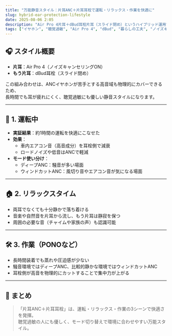 ```yaml
---
title: "万能静音スタイル：片耳ANC＋片耳耳栓で運転・リラックス・作業を快適に"
slug: hybrid-ear-protection-lifestyle
date: 2025-08-06 2:05
description: "Air Pro 4片耳＋dBud耳栓片耳（スライド閉め）というハイブリッド運用で、運転・リラックス・作業を快適に過ごせる方法を紹介します。聴覚過敏にも優しいスタイルです。"
tags: ["イヤホン", "聴覚過敏", "Air Pro 4", "dBud", "暮らしの工夫", "ノイズキャンセリング"]
---
```


## 🎧 スタイル概要
- **片耳**：Air Pro 4（ノイズキャンセリングON）
- **もう片耳**：dBud耳栓（スライド閉め）

この組み合わせは、ANCイヤホンが苦手とする高音域も物理的にカバーできるため、  
長時間でも耳が疲れにくく、聴覚過敏にも優しい静音スタイルになります。

---

## 🚗 1. 運転中
- **実証結果**：約1時間の運転を快適にこなせた
- **効果**：
  - 車内エアコン音（高音成分）を耳栓側で減衰
  - ロードノイズや低音はANCで軽減
- **モード使い分け**：
  - ディープANC：騒音が多い場面
  - ウィンドカットANC：風切り音やエアコン音が気になる場面

---

## 🏠 2. リラックスタイム
- 両耳でなくても十分静かで落ち着ける
- 音楽や自然音を片耳から流し、もう片耳は静寂を保つ
- 周囲の必要な音（チャイムや家族の声）も認識可能

---

## 🛠 3. 作業（PONOなど）
- 長時間装着でも蒸れや圧迫感が少ない
- 騒音環境ではディープANC、比較的静かな環境ではウィンドカットANC
- 耳栓側が高音を物理的にカットすることで集中力が上がる

---

## 🌿 まとめ
> 「片耳ANC＋片耳耳栓」は、運転・リラックス・作業の3シーンで快適さを発揮。  
> 聴覚過敏の人にも優しく、モード切り替えで環境に合わせやすい万能スタイル。
